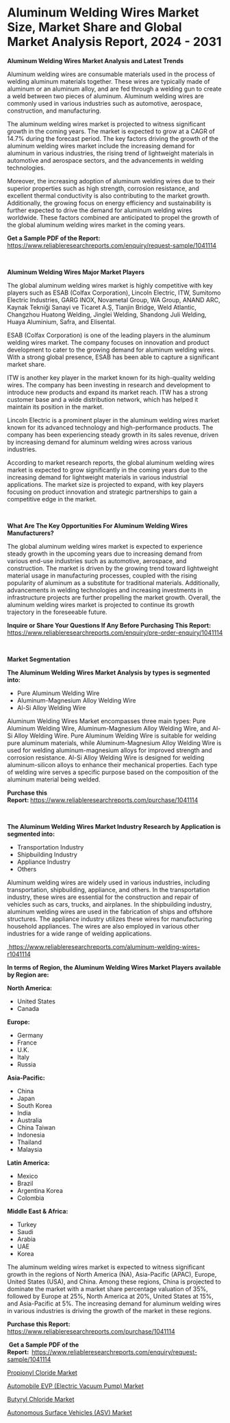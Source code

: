 <p><h1>Aluminum Welding Wires Market Size, Market Share and Global Market Analysis Report, 2024 - 2031</h1></p><p><strong>Aluminum Welding Wires Market Analysis and Latest Trends</strong></p>
<p><p>Aluminum welding wires are consumable materials used in the process of welding aluminum materials together. These wires are typically made of aluminum or an aluminum alloy, and are fed through a welding gun to create a weld between two pieces of aluminum. Aluminum welding wires are commonly used in various industries such as automotive, aerospace, construction, and manufacturing.</p><p>The aluminum welding wires market is projected to witness significant growth in the coming years. The market is expected to grow at a CAGR of 14.7% during the forecast period. The key factors driving the growth of the aluminum welding wires market include the increasing demand for aluminum in various industries, the rising trend of lightweight materials in automotive and aerospace sectors, and the advancements in welding technologies.</p><p>Moreover, the increasing adoption of aluminum welding wires due to their superior properties such as high strength, corrosion resistance, and excellent thermal conductivity is also contributing to the market growth. Additionally, the growing focus on energy efficiency and sustainability is further expected to drive the demand for aluminum welding wires worldwide. These factors combined are anticipated to propel the growth of the global aluminum welding wires market in the coming years.</p></p>
<p><strong>Get a Sample PDF of the Report:&nbsp;</strong> <a href="https://www.reliableresearchreports.com/enquiry/request-sample/1041114">https://www.reliableresearchreports.com/enquiry/request-sample/1041114</a></p>
<p>&nbsp;</p>
<p><strong>Aluminum Welding Wires Major Market Players</strong></p>
<p><p>The global aluminum welding wires market is highly competitive with key players such as ESAB (Colfax Corporation), Lincoln Electric, ITW, Sumitomo Electric Industries, GARG INOX, Novametal Group, WA Group, ANAND ARC, Kaynak Tekniği Sanayi ve Ticaret A.Ş, Tianjin Bridge, Weld Atlantic, Changzhou Huatong Welding, Jinglei Welding, Shandong Juli Welding, Huaya Aluminium, Safra, and Elisental.</p><p>ESAB (Colfax Corporation) is one of the leading players in the aluminum welding wires market. The company focuses on innovation and product development to cater to the growing demand for aluminum welding wires. With a strong global presence, ESAB has been able to capture a significant market share. </p><p>ITW is another key player in the market known for its high-quality welding wires. The company has been investing in research and development to introduce new products and expand its market reach. ITW has a strong customer base and a wide distribution network, which has helped it maintain its position in the market.</p><p>Lincoln Electric is a prominent player in the aluminum welding wires market known for its advanced technology and high-performance products. The company has been experiencing steady growth in its sales revenue, driven by increasing demand for aluminum welding wires across various industries.</p><p>According to market research reports, the global aluminum welding wires market is expected to grow significantly in the coming years due to the increasing demand for lightweight materials in various industrial applications. The market size is projected to expand, with key players focusing on product innovation and strategic partnerships to gain a competitive edge in the market.</p></p>
<p>&nbsp;</p>
<p><strong>What Are The Key Opportunities For Aluminum Welding Wires Manufacturers?</strong></p>
<p><p>The global aluminum welding wires market is expected to experience steady growth in the upcoming years due to increasing demand from various end-use industries such as automotive, aerospace, and construction. The market is driven by the growing trend toward lightweight material usage in manufacturing processes, coupled with the rising popularity of aluminum as a substitute for traditional materials. Additionally, advancements in welding technologies and increasing investments in infrastructure projects are further propelling the market growth. Overall, the aluminum welding wires market is projected to continue its growth trajectory in the foreseeable future.</p></p>
<p><strong>Inquire or Share Your Questions If Any Before Purchasing This Report:</strong> <a href="https://www.reliableresearchreports.com/enquiry/pre-order-enquiry/1041114">https://www.reliableresearchreports.com/enquiry/pre-order-enquiry/1041114</a></p>
<p>&nbsp;</p>
<p><strong>Market Segmentation</strong></p>
<p><strong>The Aluminum Welding Wires Market Analysis by types is segmented into:</strong></p>
<p><ul><li>Pure Aluminum Welding Wire</li><li>Aluminum-Magnesium Alloy Welding Wire</li><li>Al-Si Alloy Welding Wire</li></ul></p>
<p><p>Aluminum Welding Wires Market encompasses three main types: Pure Aluminum Welding Wire, Aluminum-Magnesium Alloy Welding Wire, and Al-Si Alloy Welding Wire. Pure Aluminum Welding Wire is suitable for welding pure aluminum materials, while Aluminum-Magnesium Alloy Welding Wire is used for welding aluminum-magnesium alloys for improved strength and corrosion resistance. Al-Si Alloy Welding Wire is designed for welding aluminum-silicon alloys to enhance their mechanical properties. Each type of welding wire serves a specific purpose based on the composition of the aluminum material being welded.</p></p>
<p><strong>Purchase this Report:&nbsp;</strong><a href="https://www.reliableresearchreports.com/purchase/1041114">https://www.reliableresearchreports.com/purchase/1041114</a></p>
<p>&nbsp;</p>
<p><strong>The Aluminum Welding Wires Market Industry Research by Application is segmented into:</strong></p>
<p><ul><li>Transportation Industry</li><li>Shipbuilding Industry</li><li>Appliance Industry</li><li>Others</li></ul></p>
<p><p>Aluminum welding wires are widely used in various industries, including transportation, shipbuilding, appliance, and others. In the transportation industry, these wires are essential for the construction and repair of vehicles such as cars, trucks, and airplanes. In the shipbuilding industry, aluminum welding wires are used in the fabrication of ships and offshore structures. The appliance industry utilizes these wires for manufacturing household appliances. The wires are also employed in various other industries for a wide range of welding applications.</p></p>
<p><a href="https://www.reliableresearchreports.com/aluminum-welding-wires-r1041114">&nbsp;https://www.reliableresearchreports.com/aluminum-welding-wires-r1041114</a></p>
<p><strong>In terms of Region, the Aluminum Welding Wires Market Players available by Region are:</strong></p>
<p>
    <p> <strong> North America: </strong>
        <ul>
            <li>United States</li>
            <li>Canada</li>
        </ul>
        </p> 
    <p> <strong> Europe: </strong>
        <ul>
            <li>Germany</li>
            <li>France</li>
            <li>U.K.</li>
            <li>Italy</li>
            <li>Russia</li>
        </ul>
        </p> 
    <p> <strong> Asia-Pacific: </strong>
        <ul>
            <li>China</li>
            <li>Japan</li>
            <li>South Korea</li>
            <li>India</li>
            <li>Australia</li>
            <li>China Taiwan</li>
            <li>Indonesia</li>
            <li>Thailand</li>
            <li>Malaysia</li>
        </ul>
        </p> 
    <p> <strong> Latin America: </strong>
        <ul>
            <li>Mexico</li>
            <li>Brazil</li>
            <li>Argentina Korea</li>
            <li>Colombia</li>
        </ul>
        </p> 
    <p> <strong> Middle East & Africa: </strong>
        <ul>
            <li>Turkey</li>
            <li>Saudi</li>
            <li>Arabia</li>
            <li>UAE</li>
            <li>Korea</li>
        </ul>
    </p>
    </p>
<p><p>The aluminum welding wires market is expected to witness significant growth in the regions of North America (NA), Asia-Pacific (APAC), Europe, United States (USA), and China. Among these regions, China is projected to dominate the market with a market share percentage valuation of 35%, followed by Europe at 25%, North America at 20%, United States at 15%, and Asia-Pacific at 5%. The increasing demand for aluminum welding wires in various industries is driving the growth of the market in these regions.</p></p>
<p><strong>Purchase this Report: </strong><a href="https://www.reliableresearchreports.com/purchase/1041114">https://www.reliableresearchreports.com/purchase/1041114</a></p>
<p>&nbsp;<strong>Get a Sample PDF of the Report:&nbsp;&nbsp;</strong><a href="https://www.reliableresearchreports.com/enquiry/request-sample/1041114">https://www.reliableresearchreports.com/enquiry/request-sample/1041114</a></p>
<p><strong></strong></p>
<p><p><a href="https://github.com/elizabethdagraca/Market-Research-Report-List-4/blob/main/propionyl-cloride-market.md">Propionyl Cloride Market</a></p><p><a href="https://medium.com/@bernadette.james576/exploring-automobile-evp-electric-vacuum-pump-market-dynamics-global-trends-and-future-growth-a46be759f830">Automobile EVP (Electric Vacuum Pump) Market</a></p><p><a href="https://github.com/mbisetmhermsr/Market-Research-Report-List-3/blob/main/butyryl-chloride-market.md">Butyryl Chloride Market</a></p><p><a href="https://medium.com/@chellamarie1961/autonomous-surface-vehicles-asv-market-global-market-share-and-ranking-overall-sales-and-229aa646fb12">Autonomous Surface Vehicles (ASV) Market</a></p></p>